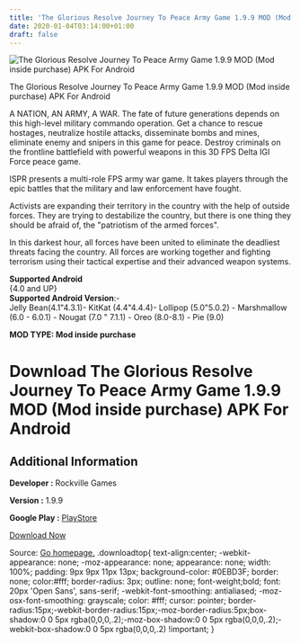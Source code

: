 ```yaml
---
title: 'The Glorious Resolve Journey To Peace Army Game 1.9.9 MOD (Mod inside purchase) APK For Android'
date: 2020-01-04T03:14:00+01:00
draft: false
---
```


![The Glorious Resolve Journey To Peace Army Game 1.9.9 MOD (Mod inside purchase) APK For Android](https://i0.wp.com/apkhome.net/wp-content/uploads/2020/01/The-Glorious-Resolve-Journey-To-Peace-Army-Game-1.9.9-MOD-Mod-inside-purchase.png "The Glorious Resolve Journey To Peace Army Game 1.9.9 MOD (Mod inside purchase) APK For Android")

  

The Glorious Resolve Journey To Peace Army Game 1.9.9 MOD (Mod inside purchase) APK For Android

A NATION, AN ARMY, A WAR. The fate of future generations depends on this high-level military commando operation. Get a chance to rescue hostages, neutralize hostile attacks, disseminate bombs and mines, eliminate enemy and snipers in this game for peace. Destroy criminals on the frontline battlefield with powerful weapons in this 3D FPS Delta IGI Force peace game.

ISPR presents a multi-role FPS army war game. It takes players through the epic battles that the military and law enforcement have fought.

Activists are expanding their territory in the country with the help of outside forces. They are trying to destabilize the country, but there is one thing they should be afraid of, the "patriotism of the armed forces".

In this darkest hour, all forces have been united to eliminate the deadliest threats facing the country. All forces are working together and fighting terrorism using their tactical expertise and their advanced weapon systems.

**Supported Android**  
{4.0 and UP}  
**Supported Android Version**:-  
Jelly Bean(4.1"4.3.1)- KitKat (4.4"4.4.4)- Lollipop (5.0"5.0.2) - Marshmallow (6.0 - 6.0.1) - Nougat (7.0 " 7.1.1) - Oreo (8.0-8.1) - Pie (9.0)

**MOD TYPE: Mod inside purchase**

Download The Glorious Resolve Journey To Peace Army Game 1.9.9 MOD (Mod inside purchase) APK For Android
========================================================================================================

Additional Information
----------------------

**Developer :** Rockville Games

**Version :** 1.9.9

**Google Play :** [PlayStore](https://play.google.com/store/apps/details?id=com.rockvillegames.thegreatarmy)

  

[Download Now](https://store4app.co/post/the-glorious-resolve-journey-to-peace-army-game-1-9-9-mod-mod-inside-purchase-apk-for-android_1578073590)

  
Source: [Go homepage.](https://store4app.co/post/the-glorious-resolve-journey-to-peace-army-game-1-9-9-mod-mod-inside-purchase-apk-for-android_1578073590) .downloadtop{ text-align:center; -webkit-appearance: none; -moz-appearance: none; appearance: none; width: 100%; padding: 9px 9px 11px 13px; background-color: #0EBD3F; border: none; color:#fff; border-radius: 3px; outline: none; font-weight;bold; font: 20px 'Open Sans', sans-serif; -webkit-font-smoothing: antialiased; -moz-osx-font-smoothing: grayscale; color: #fff; cursor: pointer; border-radius:15px;-webkit-border-radius:15px;-moz-border-radius:5px;box-shadow:0 0 5px rgba(0,0,0,.2);-moz-box-shadow:0 0 5px rgba(0,0,0,.2);-webkit-box-shadow:0 0 5px rgba(0,0,0,.2) !important; }